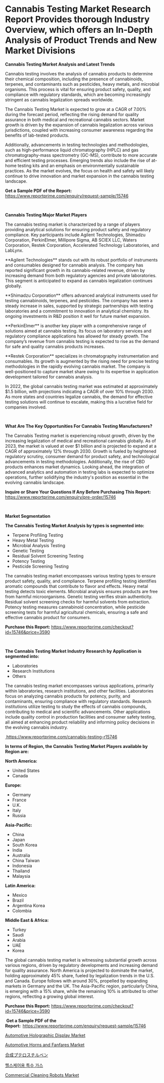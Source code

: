 <p><h1>Cannabis Testing Market Research Report Provides thorough Industry Overview, which offers an In-Depth Analysis of Product Trends and New Market Divisions</h1></p><p><strong>Cannabis Testing Market Analysis and Latest Trends</strong></p>
<p><p>Cannabis testing involves the analysis of cannabis products to determine their chemical composition, including the presence of cannabinoids, terpenes, and contaminants such as pesticides, heavy metals, and microbial organisms. This process is vital for ensuring product safety, quality, and compliance with regulatory standards, which are becoming increasingly stringent as cannabis legalization spreads worldwide.</p><p>The Cannabis Testing Market is expected to grow at a CAGR of 7.00% during the forecast period, reflecting the rising demand for quality assurance in both medical and recreational cannabis sectors. Market growth is driven by the expansion of cannabis legalization across various jurisdictions, coupled with increasing consumer awareness regarding the benefits of lab-tested products. </p><p>Additionally, advancements in testing technologies and methodologies, such as high-performance liquid chromatography (HPLC) and gas chromatography-mass spectrometry (GC-MS), contribute to more accurate and efficient testing processes. Emerging trends also include the rise of at-home testing kits and an emphasis on environmentally sustainable practices. As the market evolves, the focus on health and safety will likely continue to drive innovation and market expansion in the cannabis testing landscape.</p></p>
<p><strong>Get a Sample PDF of the Report:&nbsp;</strong> <a href="https://www.reportprime.com/enquiry/request-sample/15746">https://www.reportprime.com/enquiry/request-sample/15746</a></p>
<p>&nbsp;</p>
<p><strong>Cannabis Testing Major Market Players</strong></p>
<p><p>The cannabis testing market is characterized by a range of players providing analytical solutions for ensuring product safety and regulatory compliance. Key participants include Agilent Technologies, Shimadzu Corporation, PerkinElmer, Millipore Sigma, AB SCIEX LLC, Waters Corporation, Restek Corporation, Accelerated Technology Laboratories, and LabLynx.</p><p>**Agilent Technologies** stands out with its robust portfolio of instruments and consumables designed for cannabis analysis. The company has reported significant growth in its cannabis-related revenue, driven by increasing demand from both regulatory agencies and private laboratories. This segment is anticipated to expand as cannabis legalization continues globally.</p><p>**Shimadzu Corporation** offers advanced analytical instruments used for testing cannabinoids, terpenes, and pesticides. The company has seen a steady increase in sales, supported by strategic partnerships with testing laboratories and a commitment to innovation in analytical chemistry. Its ongoing investments in R&D position it well for future market expansion.</p><p>**PerkinElmer** is another key player with a comprehensive range of solutions aimed at cannabis testing. Its focus on laboratory services and regulatory compliance applications has allowed for steady growth. The company’s revenue from cannabis testing is expected to rise as the demand for safe and quality cannabis products increases.</p><p>**Restek Corporation** specializes in chromatography instrumentation and consumables. Its growth is augmented by the rising need for precise testing methodologies in the rapidly evolving cannabis market. The company is well-positioned to capture market share owing to its expertise in application development tailored for cannabis analysis.</p><p>In 2022, the global cannabis testing market was estimated at approximately $1.5 billion, with projections indicating a CAGR of over 10% through 2030. As more states and countries legalize cannabis, the demand for effective testing solutions will continue to escalate, making this a lucrative field for companies involved.</p></p>
<p>&nbsp;</p>
<p><strong>What Are The Key Opportunities For Cannabis Testing Manufacturers?</strong></p>
<p><p>The Cannabis Testing market is experiencing robust growth, driven by the increasing legalization of medical and recreational cannabis globally. As of 2023, the market is valued at over $1 billion and is projected to expand at a CAGR of approximately 12% through 2030. Growth is fueled by heightened regulatory scrutiny, consumer demand for product safety, and technological advancements in testing methodologies. Additionally, the rise of CBD products enhances market dynamics. Looking ahead, the integration of advanced analytics and automation in testing labs is expected to optimize operations, further solidifying the industry's position as essential in the evolving cannabis landscape.</p></p>
<p><strong>Inquire or Share Your Questions If Any Before Purchasing This Report:</strong> <a href="https://www.reportprime.com/enquiry/pre-order/15746">https://www.reportprime.com/enquiry/pre-order/15746</a></p>
<p>&nbsp;</p>
<p><strong>Market Segmentation</strong></p>
<p><strong>The Cannabis Testing Market Analysis by types is segmented into:</strong></p>
<p><ul><li>Terpene Profiling Testing</li><li>Heavy Metal Testing</li><li>Microbial Analysis Testing</li><li>Genetic Testing</li><li>Residual Solvent Screening Testing</li><li>Potency Testing</li><li>Pesticide Screening Testing</li></ul></p>
<p><p>The cannabis testing market encompasses various testing types to ensure product safety, quality, and compliance. Terpene profiling testing identifies aromatic compounds that contribute to flavor and effects. Heavy metal testing detects toxic elements. Microbial analysis ensures products are free from harmful microorganisms. Genetic testing verifies strain authenticity. Residual solvent screening checks for harmful solvents from extraction. Potency testing measures cannabinoid concentration, while pesticide screening tests for harmful agricultural chemicals, ensuring a safe and effective cannabis product for consumers.</p></p>
<p><strong>Purchase this Report:&nbsp;</strong><a href="https://www.reportprime.com/checkout?id=15746&price=3590">https://www.reportprime.com/checkout?id=15746&price=3590</a></p>
<p>&nbsp;</p>
<p><strong>The Cannabis Testing Market Industry Research by Application is segmented into:</strong></p>
<p><ul><li>Laboratories</li><li>Research Institutions</li><li>Others</li></ul></p>
<p><p>The cannabis testing market encompasses various applications, primarily within laboratories, research institutions, and other facilities. Laboratories focus on analyzing cannabis products for potency, purity, and contaminants, ensuring compliance with regulatory standards. Research institutions utilize testing to study the effects of cannabis compounds, contributing to medical and scientific advancements. Other applications include quality control in production facilities and consumer safety testing, all aimed at enhancing product reliability and informing policy decisions in the evolving cannabis industry.</p></p>
<p><a href="https://www.reportprime.com/cannabis-testing-r15746">&nbsp;https://www.reportprime.com/cannabis-testing-r15746</a></p>
<p><strong>In terms of Region, the Cannabis Testing Market Players available by Region are:</strong></p>
<p>
    <p> <strong> North America: </strong>
        <ul>
            <li>United States</li>
            <li>Canada</li>
        </ul>
        </p> 
    <p> <strong> Europe: </strong>
        <ul>
            <li>Germany</li>
            <li>France</li>
            <li>U.K.</li>
            <li>Italy</li>
            <li>Russia</li>
        </ul>
        </p> 
    <p> <strong> Asia-Pacific: </strong>
        <ul>
            <li>China</li>
            <li>Japan</li>
            <li>South Korea</li>
            <li>India</li>
            <li>Australia</li>
            <li>China Taiwan</li>
            <li>Indonesia</li>
            <li>Thailand</li>
            <li>Malaysia</li>
        </ul>
        </p> 
    <p> <strong> Latin America: </strong>
        <ul>
            <li>Mexico</li>
            <li>Brazil</li>
            <li>Argentina Korea</li>
            <li>Colombia</li>
        </ul>
        </p> 
    <p> <strong> Middle East & Africa: </strong>
        <ul>
            <li>Turkey</li>
            <li>Saudi</li>
            <li>Arabia</li>
            <li>UAE</li>
            <li>Korea</li>
        </ul>
    </p>
    </p>
<p><p>The global cannabis testing market is witnessing substantial growth across various regions, driven by regulatory developments and increasing demand for quality assurance. North America is projected to dominate the market, holding approximately 45% share, fueled by legalization trends in the U.S. and Canada. Europe follows with around 30%, propelled by expanding markets in Germany and the UK. The Asia-Pacific region, particularly China, is emerging with a 15% share, while the remaining 10% is attributed to other regions, reflecting a growing global interest.</p></p>
<p><strong>Purchase this Report: </strong><a href="https://www.reportprime.com/checkout?id=15746&price=3590">https://www.reportprime.com/checkout?id=15746&price=3590</a></p>
<p>&nbsp;<strong>Get a Sample PDF of the Report:&nbsp;&nbsp;</strong><a href="https://www.reportprime.com/enquiry/request-sample/15746">https://www.reportprime.com/enquiry/request-sample/15746</a></p>
<p><strong></strong></p>
<p><p><a href="https://issuu.com/reportprime-2/docs/automotive-holographic-display-mark_09e9652a2f392c">Automotive Holographic Display Market</a></p><p><a href="https://issuu.com/reportprime-2/docs/automotive-horns-and-fanfares-marke_e3a60cf8970a00">Automotive Horns and Fanfares Market</a></p><p><a href="https://medium.com/@alyle7648/synthetic-pterostilbene-market-%E3%81%AF-%E3%82%B3%E3%82%B9%E3%83%88%E7%AE%A1%E7%90%86%E3%81%A8%E5%8A%B9%E7%8E%87%E5%90%91%E4%B8%8A%E3%82%92%E5%84%AA%E5%85%88%E3%81%97%E3%81%BE%E3%81%99-%E3%81%95%E3%82%89%E3%81%AB-%E5%A0%B1%E5%91%8A%E6%9B%B8%E3%81%AF%E5%B8%82%E5%A0%B4%E3%81%AE%E9%9C%80%E8%A6%81%E9%9D%A2%E3%81%A8%E4%BE%9B%E7%B5%A6%E9%9D%A2%E3%81%AE%E4%B8%A1%E6%96%B9%E3%82%92%E3%82%AB%E3%83%90%E3%83%BC%E3%81%97%E3%81%A6%E3%81%84%E3%81%BE%E3%81%99-synthetic-37a0e08ff1e9">合成プテロスチルベン</a></p><p><a href="https://medium.com/@joehodytkiewicz980/%ED%97%AC%EC%8A%A4%EC%BC%80%EC%96%B4-%EC%8B%9C%EC%9E%A5%EC%9D%84-%EC%9C%84%ED%95%9C-%EA%B8%80%EB%A1%9C%EB%B2%8C-%ED%8A%B9%EC%88%98%EA%B0%80%EC%8A%A4-%ED%98%84%ED%99%A9-2024-2031-%EB%B0%8F-%EC%A7%80%EC%97%AD-%EC%A0%9C%ED%92%88-%EB%B0%8F-%EC%B5%9C%EC%A2%85-%EC%82%AC%EC%9A%A9%EB%B3%84-%EC%98%88%EC%B8%A1-d784b4dc6afc">헬스케어용 특수 가스</a></p><p><a href="https://medium.com/@diegomoen/driving-factors-behind-the-commercial-cleaning-robots-market-trends-applications-and-regional-c3d1cff037e2">Commercial Cleaning Robots Market</a></p></p>